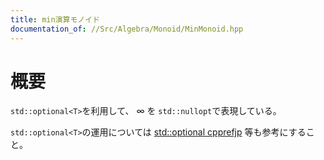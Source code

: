 ```yaml
---
title: min演算モノイド
documentation_of: //Src/Algebra/Monoid/MinMonoid.hpp
---
```


# 概要

`std::optional<T>`を利用して、 $\infty$ を `std::nullopt`で表現している。

`std::optional<T>`の運用については [std::optional cpprefjp](https://cpprefjp.github.io/reference/optional/optional.html) 等も参考にすること。
